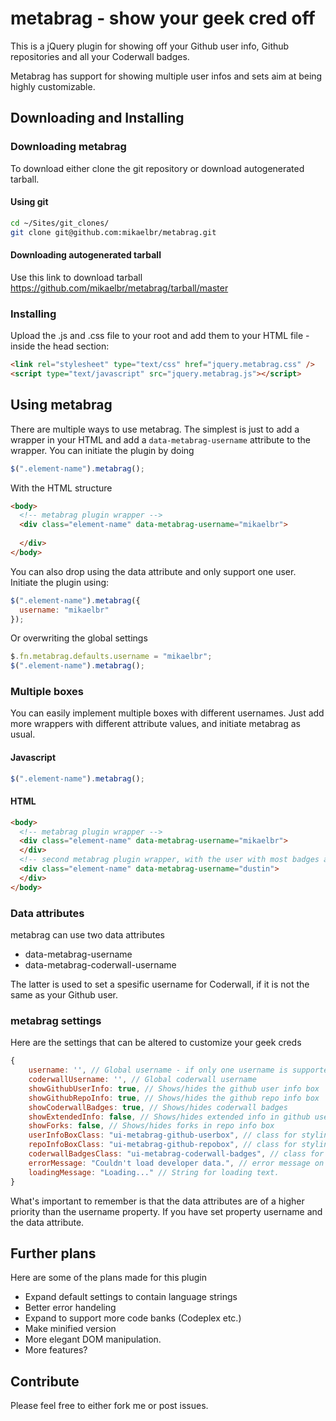 metabrag - show your geek cred off
========

This is a jQuery plugin for showing off your Github user info, Github repositories 
and all your Coderwall badges. 

Metabrag has support for showing multiple user infos and sets aim at being highly
customizable. 

Downloading and Installing
--------------------------

### Downloading metabrag
To download either clone the git repository or download autogenerated tarball. 

#### Using git

```bash
cd ~/Sites/git_clones/
git clone git@github.com:mikaelbr/metabrag.git
```

#### Downloading autogenerated tarball

Use this link to download tarball 
https://github.com/mikaelbr/metabrag/tarball/master

### Installing

Upload the .js and .css file to your root and add them to your HTML file - inside
the head section:

```html
<link rel="stylesheet" type="text/css" href="jquery.metabrag.css" />
<script type="text/javascript" src="jquery.metabrag.js"></script>
````

Using metabrag
------------------------

There are multiple ways to use metabrag. The simplest is just to add a wrapper in your
HTML and add a ```data-metabrag-username``` attribute to the wrapper. You can
initiate the plugin by doing

```javascript
$(".element-name").metabrag();
```

With the HTML structure

```html
<body>
  <!-- metabrag plugin wrapper -->
  <div class="element-name" data-metabrag-username="mikaelbr">
  
  </div>
</body>
```

You can also drop using the data attribute and only support one user. Initiate the 
plugin using:

```javascript
$(".element-name").metabrag({
  username: "mikaelbr"
});
```

Or overwriting the global settings

```javascript
$.fn.metabrag.defaults.username = "mikaelbr";
$(".element-name").metabrag();
```

### Multiple boxes
You can easily implement multiple boxes with different usernames. Just add more wrappers
with different attribute values, and initiate metabrag as usual.

#### Javascript
```javascript
$(".element-name").metabrag();
```

#### HTML
```html
<body>
  <!-- metabrag plugin wrapper -->
  <div class="element-name" data-metabrag-username="mikaelbr">
  </div>
  <!-- second metabrag plugin wrapper, with the user with most badges at coderwall -->
  <div class="element-name" data-metabrag-username="dustin">
  </div>
</body>
```

### Data attributes

metabrag can use two data attributes

* data-metabrag-username
* data-metabrag-coderwall-username

The latter is used to set a spesific username for Coderwall, if it is not the same as your Github user. 

### metabrag settings

Here are the settings that can be altered to customize your geek creds

```javascript
{
    username: '', // Global username - if only one username is supported.
    coderwallUsername: '', // Global coderwall username
    showGithubUserInfo: true, // Shows/hides the github user info box
    showGithubRepoInfo: true, // Shows/hides the github repo info box
    showCoderwallBadges: true, // Shows/hides coderwall badges
    showExtendedInfo: false, // Shows/hides extended info in github user info box
    showForks: false, // Shows/hides forks in repo info box
    userInfoBoxClass: "ui-metabrag-github-userbox", // class for styling user info box
    repoInfoBoxClass: "ui-metabrag-github-repobox", // class for styling repo info box
    coderwallBadgesClass: "ui-metabrag-coderwall-badges", // class for styling coderwall badges
    errorMessage: "Couldn't load developer data.", // error message on 404
    loadingMessage: "Loading..." // String for loading text.
}
```

What's important to remember is that the data attributes are of a higher priority than the
username property. If you have set property username and the data attribute. 

## Further plans

Here are some of the plans made for this plugin

* Expand default settings to contain language strings
* Better error handeling
* Expand to support more code banks (Codeplex etc.)
* Make minified version
* More elegant DOM manipulation.
* More features?

## Contribute

Please feel free to either fork me or post issues.


